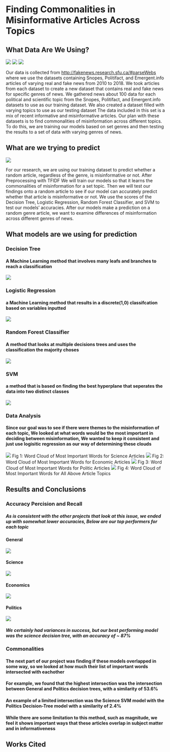 # Finding Commonalities in Misinformative Articles Across Topics
## What Data Are We Using?
<img src="/assets/img/Snopes.png"> <img src="/assets/img/Polifact.png">  <img src="/assets/img/emergent.jfif">

Our data is collected from http://fakenews.research.sfu.ca/#parseWebs where we use the datasets containing Snopes, Politifact, and Emergent.info articles of varying real and fake news from 2010 to 2018. We took articles from each dataset to create a new dataset that contains real and fake news for specific genres of news. We gathered news about 100 data for each political and scientific topic from the Snopes, Politifact, and Emergent.info datasets to use as our training dataset. We also created a dataset filled with varying topics to use as our testing dataset The data included in this set is a mix of recent informative and misinformative articles. Our plan with these datasets is to find commonalities of misinformation across different topics. To do this, we are training our models based on set genres and then testing the results to a set of data with varying genres of news. 
## What are we trying to predict
<img src="/assets/img/infowars.png">
 
For our research, we are using our training dataset to predict whether a random article, regardless of the genre, is misinformative or not. After Preprocessing with TFIDF We will train our models so that it learns the commonalities of misinformation for a set topic. Then we will test our findings onto a random article to see if our model can accurately predict whether that article is misinformative or not. We use the scores of the Decision Tree, Logistic Regression, Random Forest Classifier, and SVM to test our models’ accuracies. After our models make a prediction on a random genre article, we want to examine differences of misinformation across different genres of news.
## What models are we using for prediction
### Decision Tree
#### A Machine Learning method that involves many leafs and branches to reach a classification
<img src="/assets/img/decision_tree_example.png">

### Logistic Regression
#### a Machine Learning method that results in a discrete(1,0) classifcation based on variables inputted
<img src="/assets/img/logistic_regression_example.png">

### Random Forest Classifier
#### A method that looks at multiple decisions trees and uses the classification the majority choses
<img src="/assets/img/random_forest_classifier.png">

### SVM
#### a method that is based on finding the best hyperplane that seperates the data into two distinct classes
<img src="/assets/img/svm_example.png">

### Data Analysis
#### Since our goal was to see if there were themes to the misinformation of each topic, We looked at what words would be the most important in deciding between misinformation, We wanted to keep it consistent and just use logisitic regression as our way of determining these clouds

<img src="/assets/img/science_logisitic_cloud (1).png"> 
Fig 1: Word Cloud of Most Important Words for Science Articles

<img src="/assets/img/economics_logisitic_cloud (1).png">
Fig 2: Word Cloud of Most Important Words for Economic Articles

<img src="/assets/img/politics_logisitic_cloud.png">
Fig 3: Word Cloud of Most Important Words for Politic Articles

<img src="/assets/img/general_logisitic_cloud.png">
Fig 4: Word Cloud of Most Important Words for All Above Article Topics

## Results and Conclusions
### Accuracy Percision and Recall
##### As is consistent with the other projects that look at this issue, we ended up with somewhat lower accuracies, Below are our top performers for each topic
#### General 
 <img src="/assets/img/general_acc.PNG">
 
#### Science
 <img src="/assets/img/science_accPNG.PNG">
 
#### Economics
 <img src="/assets/img/economics_acc.PNG">
 
#### Politics
 <img src="/assets/img/politics_acc.PNG">

##### We certainly had variances in success, but our best performing model was the science decision tree, with an accuracy of ~ 87%
### Commonalities
#### The next part of our project was finding if these models overlapped in some way, so we looked at how much their list of important words intersected with eachother
#### For example, we found that the highest intersection was the intersection between General and Politics decision trees, with a similarity of 53.6%
#### An example of a limited intersection was the Science SVM model with the Politics Decision-Tree model with a similarity of 2.4%
#### While there are some limitation to this method, such as magnitude, we feel it shows important ways that these articles overlap in subject matter and in informativeness

## Works Cited
